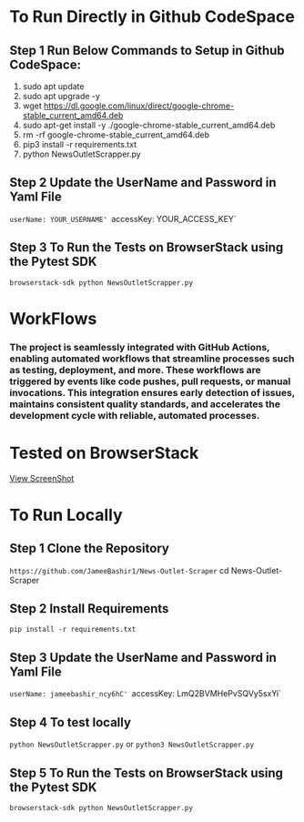 # To Run Directly in Github CodeSpace

## Step 1 Run Below Commands to Setup in Github CodeSpace:
1. sudo apt update
2. sudo apt upgrade -y
3. wget https://dl.google.com/linux/direct/google-chrome-stable_current_amd64.deb
4. sudo apt-get install -y ./google-chrome-stable_current_amd64.deb
5. rm -rf google-chrome-stable_current_amd64.deb
6. pip3 install -r requirements.txt
7. python NewsOutletScrapper.py
## Step 2 Update the UserName and Password in Yaml File
`userName: YOUR_USERNAME'
`accessKey: YOUR_ACCESS_KEY`
## Step 3 To Run the Tests on BrowserStack using the Pytest SDK
`browserstack-sdk python NewsOutletScrapper.py`
# WorkFlows
### The project is seamlessly integrated with GitHub Actions, enabling automated workflows that streamline processes such as testing, deployment, and more. These workflows are triggered by events like code pushes, pull requests, or manual invocations. This integration ensures early detection of issues, maintains consistent quality standards, and accelerates the development cycle with reliable, automated processes.
# Tested on BrowserStack
[View ScreenShot](https://drive.google.com/file/d/1G6ogFDJYvDf0nOXel8VcKibPOLrh4-gO/view?usp=sharing)

# To Run Locally 
## Step 1 Clone the Repository
`https://github.com/JameeBashir1/News-Outlet-Scraper`
cd News-Outlet-Scraper
## Step 2 Install Requirements
`pip install -r requirements.txt`
## Step 3 Update the UserName and Password in Yaml File
`userName: jameebashir_ncy6hC'
`accessKey: LmQ2BVMHePvSQVy5sxYi`
## Step 4 To test locally
`python NewsOutletScrapper.py`
or
`python3 NewsOutletScrapper.py`
## Step 5 To Run the Tests on BrowserStack using the Pytest SDK
`browserstack-sdk python NewsOutletScrapper.py`

